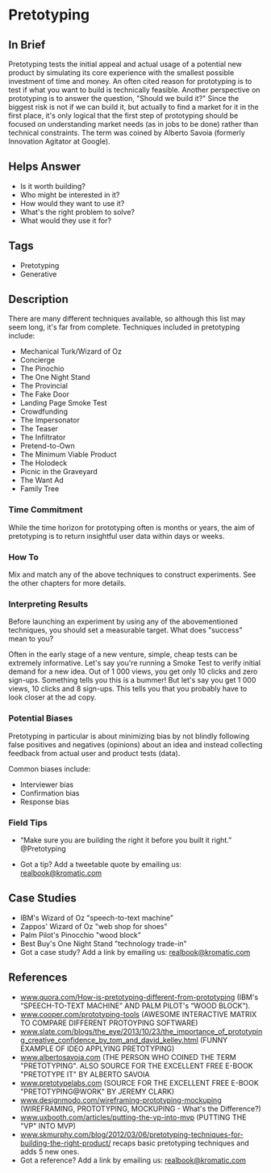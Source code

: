# Pretotyping

## In Brief

Pretotyping tests the initial appeal and actual usage of a potential new product by simulating its core experience with the smallest possible investment of time and money. An often cited reason for prototyping is to test if what you want to build is technically feasible. Another perspective on prototyping is to answer the question, "Should we build it?" Since the biggest risk is not if we can build it, but actually to find a market for it in the first place, it's only logical that the first step of prototyping should be focused on understanding market needs (as in jobs to be done) rather than technical constraints. The term was coined by Alberto Savoia (formerly Innovation Agitator at Google).

## Helps Answer
 * Is it worth building?
 * Who might be interested in it?
 * How would they want to use it?
 * What's the right problem to solve?
 * What would they use it for?

## Tags
 * Pretotyping
 * Generative

## Description

There are many different techniques available, so although this list may seem long, it's far from complete. Techniques included in pretotyping include:

 * Mechanical Turk/Wizard of Oz
 * Concierge
 * The Pinochio
 * The One Night Stand
 * The Provincial
 * The Fake Door
 * Landing Page Smoke Test
 * Crowdfunding 
 * The Impersonator
 * The Teaser
 * The Infiltrator
 * Pretend-to-Own
 * The Minimum Viable Product
 * The Holodeck
 * Picnic in the Graveyard
 * The Want Ad
 * Family Tree

### Time Commitment

While the time horizon for prototyping often is months or years, the aim of pretotyping is to return insightful user data within days or weeks.

### How To

Mix and match any of the above techniques to construct experiments. See the other chapters for more details.

### Interpreting Results

Before launching an experiment by using any of the abovementioned techniques, you should set a measurable target. What does "success" mean to you? 

Often in the early stage of a new venture, simple, cheap tests can be extremely informative. Let's say you're running a Smoke Test to verify initial demand for a new idea. Out of 1 000 views, you get only 10 clicks and zero sign-ups. Something tells you this is a bummer! But let's say you get 1 000 views, 10 clicks and 8 sign-ups. This tells you that you probably have to look closer at the ad copy.

### Potential Biases

Pretotyping in particular is about minimizing bias by not blindly following false positives and negatives (opinions) about an idea and instead collecting feedback from actual user and product tests (data). 

Common biases include:
 * Interviewer bias
 * Confirmation bias
 * Response bias 

### Field Tips
 * “Make sure you are building the right it before you built it right.” @Pretotyping
 - Got a tip? Add a tweetable quote by emailing us: [realbook@kromatic.com](mailto:realbook@kromatic.com)

## Case Studies
 * IBM's Wizard of Oz "speech-to-text machine"
 * Zappos' Wizard of Oz "web shop for shoes"
 * Palm Pilot's Pinocchio "wood block"
 * Best Buy's One Night Stand "technology trade-in"
 * Got a case study? Add a link by emailing us: [realbook@kromatic.com](mailto:realbook@kromatic.com)
 
## References
* www.quora.com/How-is-pretotyping-different-from-prototyping (IBM's “SPEECH-TO-TEXT MACHINE” AND PALM PILOT's “WOOD BLOCK”).
* www.cooper.com/prototyping-tools (AWESOME INTERACTIVE MATRIX TO COMPARE DIFFERENT PROTOYPING SOFTWARE)
* www.slate.com/blogs/the_eye/2013/10/23/the_importance_of_prototyping_creative_confidence_by_tom_and_david_kelley.html (FUNNY EXAMPLE OF IDEO APPLYING PRETOTYPING)
* www.albertosavoia.com (THE PERSON WHO COINED THE TERM "PRETOTYPING". ALSO SOURCE FOR THE EXCELLENT FREE E-BOOK "PRETOTYPE IT" BY ALBERTO SAVOIA
* www.pretotypelabs.com (SOURCE FOR THE EXCELLENT FREE E-BOOK "PRETOTYPING@WORK" BY JEREMY CLARK)
* www.designmodo.com/wireframing-prototyping-mockuping (WIREFRAMING, PROTOTYPING, MOCKUPING - What's the Difference?)
* www.uxbooth.com/articles/putting-the-vp-into-mvp (PUTTING THE "VP" INTO MVP)
* www.skmurphy.com/blog/2012/03/06/pretotyping-techniques-for-building-the-right-product/ recaps basic pretotyping techniques and adds 5 new ones. 
* Got a reference? Add a link by emailing us: [realbook@kromatic.com](realbook@kromatic.com)